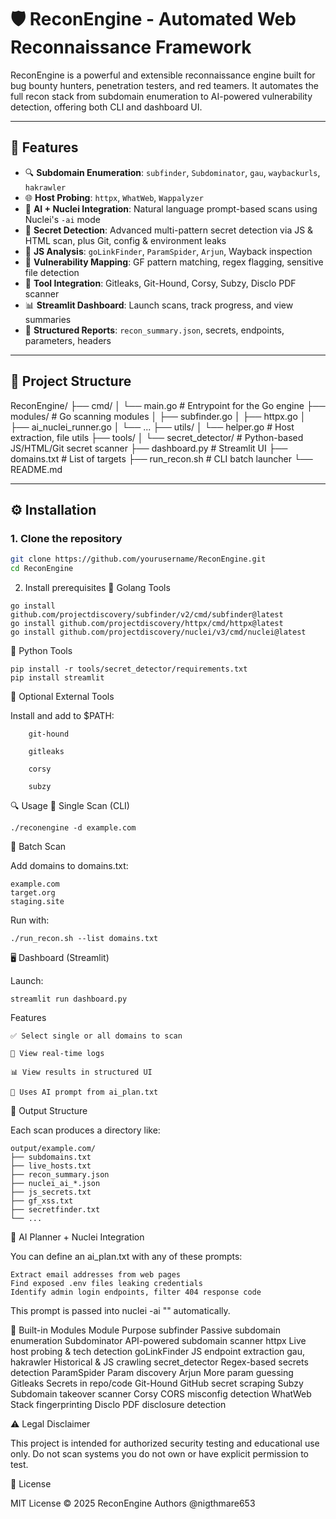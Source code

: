 # 🛡️ ReconEngine - Automated Web Reconnaissance Framework

ReconEngine is a powerful and extensible reconnaissance engine built for bug bounty hunters, penetration testers, and red teamers. It automates the full recon stack from subdomain enumeration to AI-powered vulnerability detection, offering both CLI and dashboard UI.

---

## 🚀 Features

- 🔍 **Subdomain Enumeration**: `subfinder`, `Subdominator`, `gau`, `waybackurls`, `hakrawler`
- 🌐 **Host Probing**: `httpx`, `WhatWeb`, `Wappalyzer`
- 🧠 **AI + Nuclei Integration**: Natural language prompt-based scans using Nuclei's `-ai` mode
- 🔐 **Secret Detection**: Advanced multi-pattern secret detection via JS & HTML scan, plus Git, config & environment leaks
- 🧬 **JS Analysis**: `goLinkFinder`, `ParamSpider`, `Arjun`, Wayback inspection
- 🧩 **Vulnerability Mapping**: GF pattern matching, regex flagging, sensitive file detection
- 🧰 **Tool Integration**: Gitleaks, Git-Hound, Corsy, Subzy, Disclo PDF scanner
- 📊 **Streamlit Dashboard**: Launch scans, track progress, and view summaries
- 📄 **Structured Reports**: `recon_summary.json`, secrets, endpoints, parameters, headers

---

## 🧱 Project Structure

ReconEngine/
├── cmd/
│ └── main.go # Entrypoint for the Go engine
├── modules/ # Go scanning modules
│ ├── subfinder.go
│ ├── httpx.go
│ ├── ai_nuclei_runner.go
│ └── ...
├── utils/
│ └── helper.go # Host extraction, file utils
├── tools/
│ └── secret_detector/ # Python-based JS/HTML/Git secret scanner
├── dashboard.py # Streamlit UI
├── domains.txt # List of targets
├── run_recon.sh # CLI batch launcher
└── README.md


---

## ⚙️ Installation

### 1. Clone the repository

```bash
git clone https://github.com/yourusername/ReconEngine.git
cd ReconEngine
```

2. Install prerequisites
🧪 Golang Tools
```
go install github.com/projectdiscovery/subfinder/v2/cmd/subfinder@latest
go install github.com/projectdiscovery/httpx/cmd/httpx@latest
go install github.com/projectdiscovery/nuclei/v3/cmd/nuclei@latest
```
🐍 Python Tools
```
pip install -r tools/secret_detector/requirements.txt
pip install streamlit
```

🐧 Optional External Tools

Install and add to $PATH:
```
    git-hound

    gitleaks

    corsy

    subzy
```
🔍 Usage
🔸 Single Scan (CLI)
```
./reconengine -d example.com
```
🔸 Batch Scan

Add domains to domains.txt:
```
example.com
target.org
staging.site
```
Run with:
```
./run_recon.sh --list domains.txt
```
🖥️ Dashboard (Streamlit)

Launch:
```
streamlit run dashboard.py
```

Features

    ✅ Select single or all domains to scan

    📡 View real-time logs

    📊 View results in structured UI

    🧠 Uses AI prompt from ai_plan.txt

  📂 Output Structure

Each scan produces a directory like:

```
output/example.com/
├── subdomains.txt
├── live_hosts.txt
├── recon_summary.json
├── nuclei_ai_*.json
├── js_secrets.txt
├── gf_xss.txt
├── secretfinder.txt
└── ...

```

🧠 AI Planner + Nuclei Integration

You can define an ai_plan.txt with any of these prompts:

```
Extract email addresses from web pages
Find exposed .env files leaking credentials
Identify admin login endpoints, filter 404 response code

```

This prompt is passed into nuclei -ai "<prompt>" automatically.

📑 Built-in Modules
Module	Purpose
subfinder	Passive subdomain enumeration
Subdominator	API-powered subdomain scanner
httpx	Live host probing & tech detection
goLinkFinder	JS endpoint extraction
gau, hakrawler	Historical & JS crawling
secret_detector	Regex-based secrets detection
ParamSpider	Param discovery
Arjun	More param guessing
Gitleaks	Secrets in repo/code
Git-Hound	GitHub secret scraping
Subzy	Subdomain takeover scanner
Corsy	CORS misconfig detection
WhatWeb	Stack fingerprinting
Disclo	PDF disclosure detection

⚠️ Legal Disclaimer

This project is intended for authorized security testing and educational use only. Do not scan systems you do not own or have explicit permission to test.


📜 License

MIT License © 2025 ReconEngine Authors @nigthmare653
